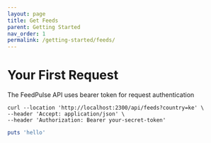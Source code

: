 ```yaml
---
layout: page
title: Get Feeds
parent: Getting Started
nav_order: 1
permalink: /getting-started/feeds/
---
```


# Your First Request

The FeedPulse API uses bearer token for request authentication

``` shell
curl --location 'http://localhost:2300/api/feeds?country=ke' \
--header 'Accept: application/json' \
--header 'Authorization: Bearer your-secret-token'
```

``` ruby
puts 'hello'
```
